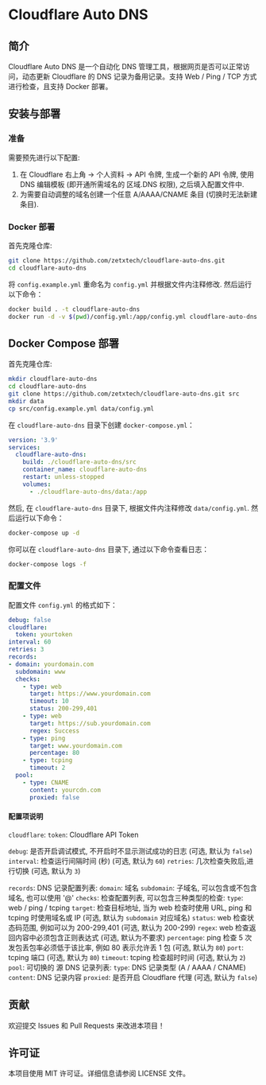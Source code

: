 # Cloudflare Auto DNS

## 简介

Cloudflare Auto DNS 是一个自动化 DNS 管理工具，根据网页是否可以正常访问，动态更新 Cloudflare 的 DNS 记录为备用记录。支持 Web / Ping / TCP 方式进行检查，且支持 Docker 部署。

## 安装与部署

### 准备

需要预先进行以下配置:

1. 在 Cloudflare 右上角 -> 个人资料 -> API 令牌, 生成一个新的 API 令牌, 使用 DNS 编辑模板 (即开通所需域名的 区域.DNS 权限), 之后填入配置文件中.
2. 为需要自动调整的域名创建一个任意 A/AAAA/CNAME 条目 (切换时无法新建条目).

### Docker 部署

首先克隆仓库:

```sh
git clone https://github.com/zetxtech/cloudflare-auto-dns.git
cd cloudflare-auto-dns
```

将 `config.example.yml` 重命名为 `config.yml` 并根据文件内注释修改. 然后运行以下命令：

```sh
docker build . -t cloudflare-auto-dns
docker run -d -v $(pwd)/config.yml:/app/config.yml cloudflare-auto-dns
```

## Docker Compose 部署

首先克隆仓库:

```sh
mkdir cloudflare-auto-dns
cd cloudflare-auto-dns
git clone https://github.com/zetxtech/cloudflare-auto-dns.git src
mkdir data
cp src/config.example.yml data/config.yml
```

在 `cloudflare-auto-dns` 目录下创建 `docker-compose.yml`：

```yaml
version: '3.9'
services:
  cloudflare-auto-dns:
    build: ./cloudflare-auto-dns/src
    container_name: cloudflare-auto-dns
    restart: unless-stopped
    volumes:
      - ./cloudflare-auto-dns/data:/app
```

然后, 在 `cloudflare-auto-dns` 目录下, 根据文件内注释修改 `data/config.yml`. 然后运行以下命令：

```sh
docker-compose up -d
```

你可以在 `cloudflare-auto-dns` 目录下, 通过以下命令查看日志：

```sh
docker-compose logs -f
```

### 配置文件
配置文件 `config.yml` 的格式如下：

```yml
debug: false
cloudflare:
  token: yourtoken
interval: 60
retries: 3
records:
- domain: yourdomain.com
  subdomain: www
  checks:
    - type: web
      target: https://www.yourdomain.com
      timeout: 10
      status: 200-299,401
    - type: web
      target: https://sub.yourdomain.com
      regex: Success
    - type: ping
      target: www.yourdomain.com
      percentage: 80
    - type: tcping
      timeout: 2
  pool:
    - type: CNAME
      content: yourcdn.com
      proxied: false
```

#### 配置项说明
`cloudflare`:
    `token`: Cloudflare API Token

`debug`: 是否开启调试模式, 不开启时不显示测试成功的日志 (可选, 默认为 `false`)
`interval`: 检查运行间隔时间 (秒) (可选, 默认为 `60`)
`retries`: 几次检查失败后,进行切换 (可选, 默认为 `3`)

`records`: DNS 记录配置列表:
    `domain`: 域名
    `subdomain`: 子域名, 可以包含或不包含域名, 也可以使用 '@'
    `checks`: 检查配置列表, 可以包含三种类型的检查:
        `type`: web / ping / tcping
        `target`: 检查目标地址, 当为 web 检查时使用 URL, ping 和 tcping 时使用域名或 IP (可选, 默认为 `subdomain` 对应域名)
        `status`: web 检查状态码范围, 例如可以为 200-299,401 (可选, 默认为 200-299)
        `regex`: web 检查返回内容中必须包含正则表达式 (可选, 默认为不要求)
        `percentage`: ping 检查 5 次发包丢包率必须低于该比率, 例如 80 表示允许丢 1 包 (可选, 默认为 `80`)
        `port`: tcping 端口 (可选, 默认为 `80`)
        `timeout`: tcping 检查超时时间 (可选, 默认为 `2`)
`pool`: 可切换的 源 DNS 记录列表:
    `type`: DNS 记录类型 (A / AAAA / CNAME)
    `content`: DNS 记录内容
    `proxied`: 是否开启 Cloudflare 代理 (可选, 默认为 `false`)

## 贡献

欢迎提交 Issues 和 Pull Requests 来改进本项目！

## 许可证

本项目使用 MIT 许可证。详细信息请参阅 LICENSE 文件。